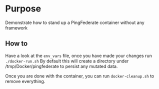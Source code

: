 # Purpose
Demonstrate how to stand up a PingFederate container without any framework

## How to
Have a look at the `env_vars` file, once you have made your changes run `./docker-run.sh`
By default this will create a directory under /tmp/Docker/pingfederate to persist any mutated data.

Once you are done with the container, you can run `docker-cleanup.sh` to remove everything.